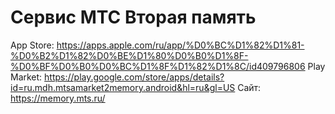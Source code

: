 # Сервис МТС Вторая память

App Store: https://apps.apple.com/ru/app/%D0%BC%D1%82%D1%81-%D0%B2%D1%82%D0%BE%D1%80%D0%B0%D1%8F-%D0%BF%D0%B0%D0%BC%D1%8F%D1%82%D1%8C/id409796806
Play Market: https://play.google.com/store/apps/details?id=ru.mdh.mtsamarket2memory.android&hl=ru&gl=US
Сайт: https://memory.mts.ru/